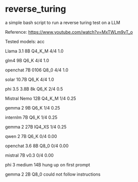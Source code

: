 # reverse_turing
a simple bash script to run a reverse turing test on a LLM

Reference: https://www.youtube.com/watch?v=MxTWLm9vT_o

Tested models:                acc

   Llama 3.1 8B Q4_K_M   4/4  1.0
   
   glm4 9B Q6_K          4/4  1.0
   
   openchat 7B 0106 Q8_0 4/4  1.0
   
   solar 10.7B Q6_K      4/4  1.0
   
   phi 3.5 3.8B 8k Q6_K  2/4  0.5
   
   Mistral Nemo 12B Q4_K_M 1/4 0.25
   
   gemma 2 9B Q6_K       1/4  0.25
   
   internlm 7B Q6_K      1/4  0.25
   
   gemma 2 27B IQ4_XS    1/4  0.25
   
   qwen 2 7B Q6_K        0/4  0.00
   
   openchat 3.6 8B Q8_0  0/4  0.00
   
   mistral 7B v0.3       0/4  0.00
   
   phi 3 medium 14B      hung up on first prompt
   
   gemma 2 2B Q8_0       could not follow instructions
